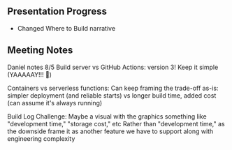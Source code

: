## Presentation Progress
- Changed Where to Build narrative

## Meeting Notes
 Daniel notes 8/5
Build server vs GitHub Actions: version 3! Keep it simple (YAAAAAY!!! 🎉)

Containers vs serverless functions: Can keep framing the trade-off as-is: simpler deployment (and reliable starts) vs longer build time, added cost (can assume it's always running) 

Build Log Challenge:
Maybe a visual with the graphics something like "development time," "storage cost," etc
Rather than "development time," as the downside frame it as another feature we have to support along with engineering complexity